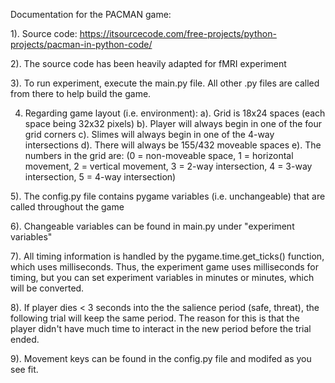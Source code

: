 Documentation for the PACMAN game:

1). Source code: https://itsourcecode.com/free-projects/python-projects/pacman-in-python-code/

2). The source code has been heavily adapted for fMRI experiment

3). To run experiment, execute the main.py file. All other .py files are called from there to help build the game.

4) Regarding game layout (i.e. environment):
	a). Grid is 18x24 spaces (each space being 32x32 pixels)
    b). Player will always begin in one of the four grid corners
    c). Slimes will always begin in one of the 4-way intersections
    d). There will always be 155/432 moveable spaces
    e). The numbers in the grid are: (0 = non-moveable space, 1 = horizontal movement, 2 = vertical movement, 3 = 2-way intersection, 4 = 3-way intersection, 5 = 4-way intersection)

5). The config.py file contains pygame variables (i.e. unchangeable) that are called throughout the game

6). Changeable variables can be found in main.py under "experiment variables"

7). All timing information is handled by the pygame.time.get_ticks() function, which uses milliseconds. Thus, the experiment game uses milliseconds for timing, but you can set experiment variables in minutes or minutes, which will be converted.

8). If player dies < 3 seconds into the the salience period (safe, threat), the following trial will keep the same period. The reason for this is that the player didn't have much time to interact in the new period before the trial ended. 

9). Movement keys can be found in the config.py file and modifed as you see fit.